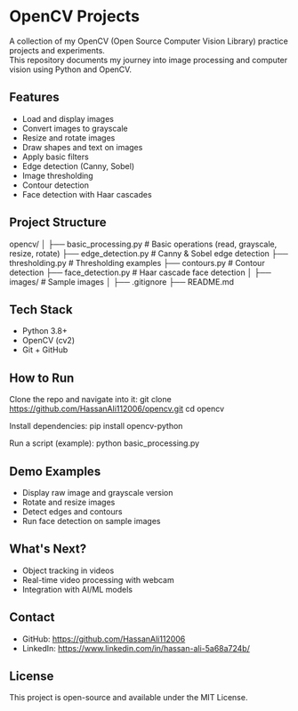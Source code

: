 # OpenCV Projects

A collection of my OpenCV (Open Source Computer Vision Library) practice projects and experiments.  
This repository documents my journey into image processing and computer vision using Python and OpenCV.

## Features
- Load and display images
- Convert images to grayscale
- Resize and rotate images
- Draw shapes and text on images
- Apply basic filters
- Edge detection (Canny, Sobel)
- Image thresholding
- Contour detection
- Face detection with Haar cascades

## Project Structure
opencv/
│
├── basic_processing.py      # Basic operations (read, grayscale, resize, rotate)
├── edge_detection.py        # Canny & Sobel edge detection
├── thresholding.py          # Thresholding examples
├── contours.py              # Contour detection
├── face_detection.py        # Haar cascade face detection
│
├── images/                  # Sample images
│
├── .gitignore
├── README.md

## Tech Stack
- Python 3.8+
- OpenCV (cv2)
- Git + GitHub

## How to Run
Clone the repo and navigate into it:
git clone https://github.com/HassanAli112006/opencv.git
cd opencv

Install dependencies:
pip install opencv-python

Run a script (example):
python basic_processing.py

## Demo Examples
- Display raw image and grayscale version  
- Rotate and resize images  
- Detect edges and contours  
- Run face detection on sample images  

## What's Next?
- Object tracking in videos  
- Real-time video processing with webcam  
- Integration with AI/ML models  

## Contact
- GitHub: https://github.com/HassanAli112006  
- LinkedIn: https://www.linkedin.com/in/hassan-ali-5a68a724b/

## License
This project is open-source and available under the MIT License.
